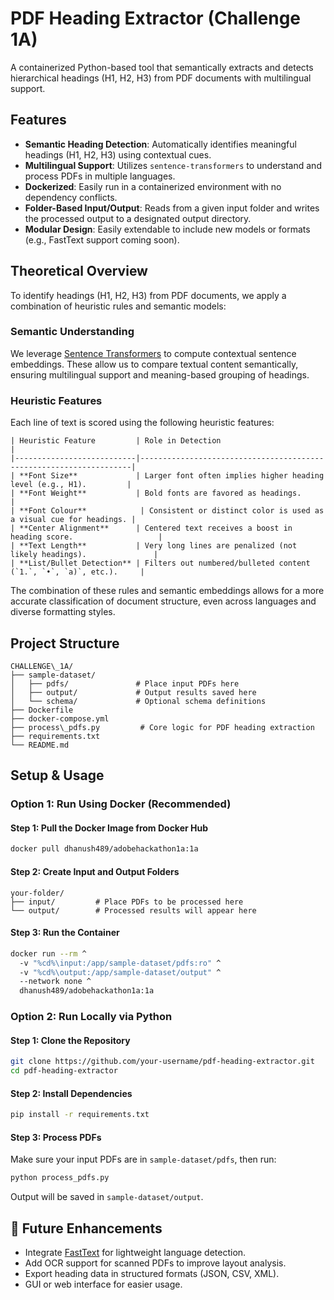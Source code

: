 # PDF Heading Extractor (Challenge 1A)

A containerized Python-based tool that semantically extracts and detects hierarchical headings (H1, H2, H3) from PDF documents with multilingual support.


## Features

- **Semantic Heading Detection**: Automatically identifies meaningful headings (H1, H2, H3) using contextual cues.
- **Multilingual Support**: Utilizes `sentence-transformers` to understand and process PDFs in multiple languages.
- **Dockerized**: Easily run in a containerized environment with no dependency conflicts.
- **Folder-Based Input/Output**: Reads from a given input folder and writes the processed output to a designated output directory.
- **Modular Design**: Easily extendable to include new models or formats (e.g., FastText support coming soon).


## Theoretical Overview

To identify headings (H1, H2, H3) from PDF documents, we apply a combination of heuristic rules and semantic models:

### Semantic Understanding
We leverage [Sentence Transformers](https://www.sbert.net/) to compute contextual sentence embeddings. These allow us to compare textual content semantically, ensuring multilingual support and meaning-based grouping of headings.

### Heuristic Features
Each line of text is scored using the following heuristic features:

```
| Heuristic Feature         | Role in Detection                                                  |
|---------------------------|--------------------------------------------------------------------|
| **Font Size**             | Larger font often implies higher heading level (e.g., H1).         |
| **Font Weight**           | Bold fonts are favored as headings.                                |
| **Font Colour**            | Consistent or distinct color is used as a visual cue for headings. |
| **Center Alignment**      | Centered text receives a boost in heading score.                   |
| **Text Length**           | Very long lines are penalized (not likely headings).               |
| **List/Bullet Detection** | Filters out numbered/bulleted content (`1.`, `•`, `a)`, etc.).     |

```
The combination of these rules and semantic embeddings allows for a more accurate classification of document structure, even across languages and diverse formatting styles.


## Project Structure

```
CHALLENGE\_1A/
├── sample-dataset/
│   ├── pdfs/               # Place input PDFs here
│   ├── output/             # Output results saved here
│   └── schema/             # Optional schema definitions
├── Dockerfile
├── docker-compose.yml
├── process\_pdfs.py         # Core logic for PDF heading extraction
├── requirements.txt
└── README.md

```


## Setup & Usage

### Option 1: Run Using Docker (Recommended)

#### Step 1: Pull the Docker Image from Docker Hub

```bash
docker pull dhanush489/adobehackathon1a:1a
````

#### Step 2: Create Input and Output Folders

```
your-folder/
├── input/         # Place PDFs to be processed here
└── output/        # Processed results will appear here
```

#### Step 3: Run the Container

```bash
docker run --rm ^
  -v "%cd%\input:/app/sample-dataset/pdfs:ro" ^
  -v "%cd%\output:/app/sample-dataset/output" ^
  --network none ^
  dhanush489/adobehackathon1a:1a
```

### Option 2: Run Locally via Python

#### Step 1: Clone the Repository

```bash
git clone https://github.com/your-username/pdf-heading-extractor.git
cd pdf-heading-extractor
```

#### Step 2: Install Dependencies

```bash
pip install -r requirements.txt
```

#### Step 3: Process PDFs

Make sure your input PDFs are in `sample-dataset/pdfs`, then run:

```bash
python process_pdfs.py
```

Output will be saved in `sample-dataset/output`.


## 🔮 Future Enhancements

* Integrate [FastText](https://fasttext.cc/) for lightweight language detection.
* Add OCR support for scanned PDFs to improve layout analysis.
* Export heading data in structured formats (JSON, CSV, XML).
* GUI or web interface for easier usage.


